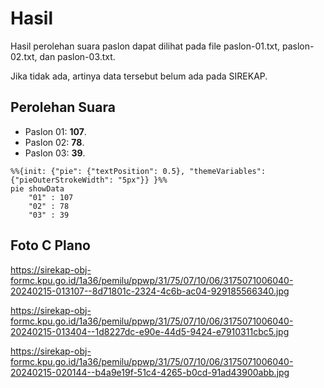 # Hasil

Hasil perolehan suara paslon dapat dilihat pada file paslon-01.txt, paslon-02.txt, dan paslon-03.txt.

Jika tidak ada, artinya data tersebut belum ada pada SIREKAP.

## Perolehan Suara

 * Paslon 01: **107**.
 * Paslon 02: **78**.
 * Paslon 03: **39**.

```mermaid
%%{init: {"pie": {"textPosition": 0.5}, "themeVariables": {"pieOuterStrokeWidth": "5px"}} }%%
pie showData
    "01" : 107
    "02" : 78
    "03" : 39
```
## Foto C Plano

https://sirekap-obj-formc.kpu.go.id/1a36/pemilu/ppwp/31/75/07/10/06/3175071006040-20240215-013107--8d71801c-2324-4c6b-ac04-929185566340.jpg

https://sirekap-obj-formc.kpu.go.id/1a36/pemilu/ppwp/31/75/07/10/06/3175071006040-20240215-013404--1d8227dc-e90e-44d5-9424-e7910311cbc5.jpg

https://sirekap-obj-formc.kpu.go.id/1a36/pemilu/ppwp/31/75/07/10/06/3175071006040-20240215-020144--b4a9e19f-51c4-4265-b0cd-91ad43900abb.jpg
